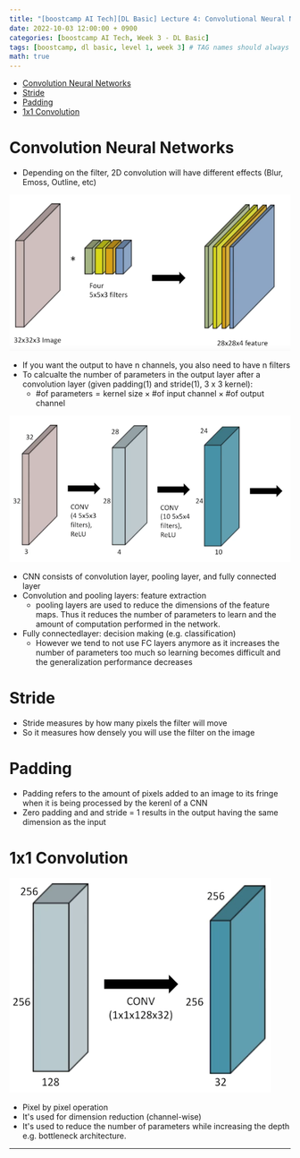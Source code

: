 ```yaml
---
title: "[boostcamp AI Tech][DL Basic] Lecture 4: Convolutional Neural Networks"
date: 2022-10-03 12:00:00 + 0900
categories: [boostcamp AI Tech, Week 3 - DL Basic]
tags: [boostcamp, dl basic, level 1, week 3] # TAG names should always be lowercase
math: true
---
```


- [Convolution Neural Networks](#convolution-neural-networks)
- [Stride](#stride)
- [Padding](#padding)
- [1x1 Convolution](#1x1-convolution)

# Convolution Neural Networks

- Depending on the filter, 2D convolution will have different effects (Blur, Emoss, Outline, etc)

![](/assets/img/boostcamp/2022-10-03-21-26-27.png)

- If you want the output to have n channels, you also need to have n filters
- To calcualte the number of parameters in the output layer after a convolution layer (given padding(1) and stride(1), 3 x 3 kernel):
  - $\text{\# of parameters} = \text{kernel size} \times \text{\# of input channel} \times \text{\# of output channel}$

![](/assets/img/boostcamp/2022-10-03-21-37-21.png)

- CNN consists of convolution layer, pooling layer, and fully connected layer
- Convolution and pooling layers: feature extraction
  - pooling layers are used to reduce the dimensions of the feature maps. Thus it reduces the number of parameters to learn and the amount of computation performed in the network.
- Fully connectedlayer: decision making (e.g. classification)
  - However we tend to not use FC layers anymore as it increases the number of parameters too much so learning becomes difficult and the generalization performance decreases

# Stride

- Stride measures by how many pixels the filter will move
- So it measures how densely you will use the filter on the image

# Padding

- Padding refers to the amount of pixels added to an image to its fringe when it is being processed by the kerenl of a CNN
- Zero padding and and stride = 1 results in the output having the same dimension as the input

# 1x1 Convolution

![](/assets/img/boostcamp/2022-10-03-21-59-30.png)

- Pixel by pixel operation
- It's used for dimension reduction (channel-wise)
- It's used to reduce the number of parameters while increasing the depth e.g. bottleneck architecture.

-------------------------------


